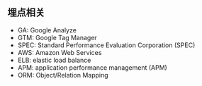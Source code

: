 ## 埋点相关
- GA: Google Analyze
- GTM: Google Tag Manager
- SPEC: Standard Performance Evaluation Corporation (SPEC)
- AWS: Amazon Web Services
- ELB: elastic load balance
- APM: application performance management (APM) 
- ORM: Object/Relation Mapping